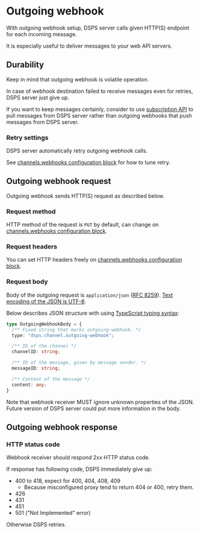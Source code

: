 # Outgoing webhook

With outgoing webhook setup, DSPS server calls given HTTP(S) endpoint for each incoming message.

It is especially useful to deliver messages to your web API servers.

## Durability

Keep in mind that outgoing webhook is volatile operation.

In case of webhook destination failed to receive messages even for retries, DSPS server just give up.

If you want to keep messages certainly, consider to use [subscription API](./interface/subscribe) to pull messages from DSPS server rather than outgoing webhooks that push messages from DSPS server.

### Retry settings

DSPS server automatically retry outgoing webhook calls.

See [channels.webhooks configuration block](./config.md#outgoing-webhook) for how to tune retry.

## Outgoing webhook request

Outgoing webhook sends HTTP(S) request as described below.

### Request method

HTTP method of the request is `PUT` by default, can change on [channels.webhooks configuration block](./config.md#outgoing-webhook).

### Request headers

You can set HTTP headers freely on [channels.webhooks configuration block](./config.md#outgoing-webhook).

### Request body

Body of the outgoing request is `application/json` ([RFC 8259](https://tools.ietf.org/html/rfc8259)). [Text encoding of the JSON is UTF-8](https://tools.ietf.org/html/rfc8259#section-8.1).

Below describes JSON structure with using [TypeScript typing syntax](https://www.typescriptlang.org/docs/handbook/intro.html):

```ts
type OutgoingWebhookBody = {
  /** Fixed string that marks outgoing-webhook. */
  type: "dsps.channel.outgoing-webhook";

  /** ID of the channel */
  channelID: string;

  /** ID of the message, given by message sender. */
  messageID: string;

  /** Content of the message */
  content: any;
}
```

Note that webhook receiver MUST ignore unknown properties of the JSON.
Future version of DSPS server could put more information in the body.


## Outgoing webhook response

### HTTP status code

Webhook receiver should respond 2xx HTTP status code.

If response has following code, DSPS immediately give up: 

- 400 to 418, expect for 400, 404, 408, 409
  - Because misconfigured proxy tend to return 404 or 400, retry them.
- 426
- 431
- 451
- 501 ("Not Implemented" error)

Otherwise DSPS retries.

